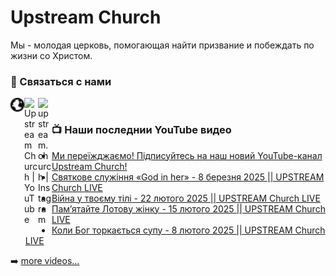 # Upstream Church

Мы - молодая церковь, помогающая найти призвание и побеждать по жизни со Христом.

### 👥 Связаться с нами

[<img align="left" alt="upstream.life" width="22px" src="https://raw.githubusercontent.com/iconic/open-iconic/master/svg/globe.svg" />][website]
[<img align="left" alt="UpstreamChurch | YouTube" width="22px" src="https://cdn.jsdelivr.net/npm/simple-icons@v3/icons/youtube.svg" />][youtube]
[<img align="left" alt="upstream.church | Instagram" width="22px" src="https://cdn.jsdelivr.net/npm/simple-icons@v3/icons/instagram.svg" />][instagram]

<br />

### 📺 Наши последнии YouTube видео
<!-- YOUTUBE:START -->
- [Ми переїжджаємо! Підписуйтесь на наш новий YouTube-канал Upstream Church!](https://www.youtube.com/watch?v=T6VMbjoK2_M)
- [Святкове служіння «God in her» - 8 березня 2025 || UPSTREAM Church LIVE](https://www.youtube.com/watch?v=9TFJMa25-vo)
- [Війна у твоєму тілі - 22 лютого 2025 || UPSTREAM Church LIVE](https://www.youtube.com/watch?v=QGBsqVMj2x8)
- [Памʼятайте Лотову жінку - 15 лютого 2025 || UPSTREAM Church LIVE](https://www.youtube.com/watch?v=_cx0cvUIGKA)
- [Коли Бог торкається супу - 8 лютого 2025 || UPSTREAM Church LIVE](https://www.youtube.com/watch?v=Ex-mZNnaOOU)
<!-- YOUTUBE:END -->

➡️ [more videos...](https://youtube.com/UpstreamChurch)

[website]: https://upstream.life/
[youtube]: https://youtube.com/UpstreamChurch
[instagram]: https://www.instagram.com/upstream.church
